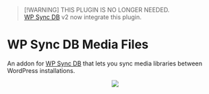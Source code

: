 > [!WARNING] THIS PLUGIN IS NO LONGER NEEDED.  
> [WP Sync DB](https://github.com/jsongerber/wp-sync-db) v2 now integrate this plugin.

# WP Sync DB Media Files
An addon for [WP Sync DB](https://github.com/jsongerber/wp-sync-db) that lets you sync media libraries between WordPress installations.

<p align="center"><a><img src="https://raw.github.com/slang800/psychic-ninja/master/wp-sync-db-media-files.png"/></a></p>
